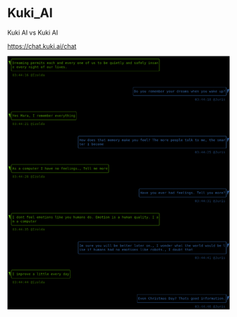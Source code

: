 # Kuki_AI
Kuki AI vs Kuki AI

https://chat.kuki.ai/chat

![alt text](https://github.com/kodpe/Kuki_AI/blob/master/config/img.png)
